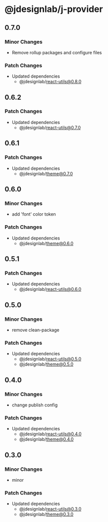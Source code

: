 # @jdesignlab/j-provider

## 0.7.0

### Minor Changes

- Remove rollup packages and configure files

### Patch Changes

- Updated dependencies
  - @jdesignlab/react-utils@0.8.0

## 0.6.2

### Patch Changes

- Updated dependencies
  - @jdesignlab/react-utils@0.7.0

## 0.6.1

### Patch Changes

- Updated dependencies
  - @jdesignlab/theme@0.7.0

## 0.6.0

### Minor Changes

- add 'font' color token

### Patch Changes

- Updated dependencies
  - @jdesignlab/theme@0.6.0

## 0.5.1

### Patch Changes

- Updated dependencies
  - @jdesignlab/react-utils@0.6.0

## 0.5.0

### Minor Changes

- remove clean-package

### Patch Changes

- Updated dependencies
  - @jdesignlab/react-utils@0.5.0
  - @jdesignlab/theme@0.5.0

## 0.4.0

### Minor Changes

- change publish config

### Patch Changes

- Updated dependencies
  - @jdesignlab/react-utils@0.4.0
  - @jdesignlab/theme@0.4.0

## 0.3.0

### Minor Changes

- minor

### Patch Changes

- Updated dependencies
  - @jdesignlab/react-utils@0.3.0
  - @jdesignlab/theme@0.3.0
